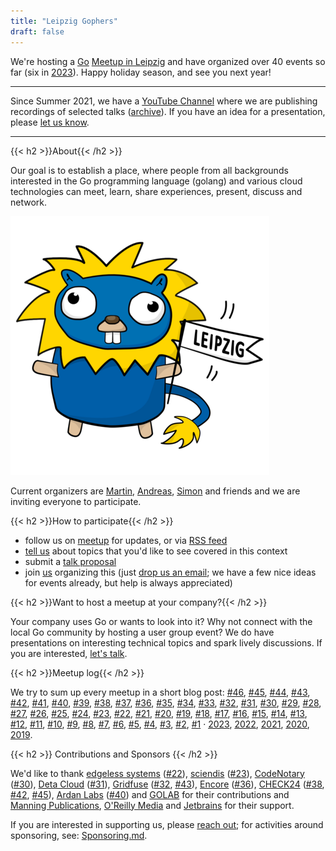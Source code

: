 ```yaml
---
title: "Leipzig Gophers"
draft: false
---
```


We're hosting a [Go](https://go.dev/) [Meetup in
Leipzig](https://www.meetup.com/de-DE/leipzig-golang/) and have organized over
40 events so far (six in [2023](https://golangleipzig.space/posts/2023/)).
Happy holiday season, and see you next year!


<!-- If you have an idea for a presentation, please [let us know](https://golangleipzig.space/proposals/). -->

<!-- Please visit [our meetup page](https://www.meetup.com/Leipzig-Golang/) for
information about upcoming events.

-->


----

Since Summer 2021, we have a [YouTube
Channel](https://www.youtube.com/channel/UCFDzViL6Bo0w2AG23Q0_rZQ) where we are
publishing recordings of selected talks ([archive](https://archive.org/details/leipzig-gophers-recordings)).
If you have an idea for a presentation, please [let us know](https://golangleipzig.space/proposals/).

----

{{< h2 >}}About{{< /h2 >}}

Our goal is to establish a place, where people from all backgrounds interested
in the Go programming language (golang) and various cloud technologies can meet, learn,
share experiences, present, discuss and network.

[![Depiction of a Leipzig Gopher](/leipzig-gopher.png)](/leipzig-gopher.svg)

Current organizers are [Martin](https://github.com/miku/),
[Andreas](https://github.com/klingtnet), [Simon](https://github.com/simonbaeumer) and friends and we are inviting
everyone to participate.

{{< h2 >}}How to participate{{< /h2 >}}

* follow us on [meetup](https://www.meetup.com/Leipzig-Golang) for updates, or via [RSS feed](https://golangleipzig.space/posts/index.xml)
* [tell us](https://www.meetup.com/Leipzig-Golang/#discussions) about topics that you'd like to see covered in this context
* submit a [talk proposal](https://golangleipzig.space/proposals/)
* join
  [us](https://www.meetup.com/Leipzig-Golang/members/?op=leaders)
organizing this (just [drop us an email](mailto:martin.czygan@gmail.com); we
have a few nice ideas for events already, but help is always appreciated)

{{< h2 >}}Want to host a meetup at your company?{{< /h2 >}}

Your company uses Go or wants to look into it? Why not connect with the local
Go community by hosting a user group event? We do have presentations on
interesting technical topics and spark lively discussions. If you are
interested, [let's talk](mailto:martin.czygan@gmail.com).


{{< h2 >}}Meetup log{{< /h2 >}}

We try to sum up every meetup in a short blog post:
[#46](https://golangleipzig.space/posts/meetup-46-wrapup/),
[#45](https://golangleipzig.space/posts/meetup-45-wrapup/),
[#44](https://golangleipzig.space/posts/meetup-44-wrapup/),
[#43](https://golangleipzig.space/posts/meetup-43-wrapup/),
[#42](https://golangleipzig.space/posts/meetup-42-wrapup/),
[#41](https://golangleipzig.space/posts/meetup-41-wrapup/),
[#40](https://golangleipzig.space/posts/meetup-40-wrapup/),
[#39](https://golangleipzig.space/posts/meetup-39-wrapup/),
[#38](https://golangleipzig.space/posts/meetup-38-wrapup/),
[#37](https://golangleipzig.space/posts/meetup-37-notice/),
[#36](https://golangleipzig.space/posts/meetup-36-wrapup/),
[#35](https://golangleipzig.space/posts/meetup-35-wrapup/),
[#34](https://golangleipzig.space/posts/meetup-34-wrapup/),
[#33](https://golangleipzig.space/posts/meetup-33-wrapup/),
[#32](https://golangleipzig.space/posts/meetup-32-wrapup/),
[#31](https://golangleipzig.space/posts/meetup-31-wrapup/),
[#30](https://golangleipzig.space/posts/meetup-30-wrapup/),
[#29](https://golangleipzig.space/posts/meetup-29-wrapup/),
[#28](https://golangleipzig.space/posts/meetup-28-wrapup/),
[#27](https://golangleipzig.space/posts/meetup-27-wrapup/),
[#26](https://golangleipzig.space/posts/meetup-26-wrapup/),
[#25](https://golangleipzig.space/posts/meetup-25-wrapup/),
[#24](https://golangleipzig.space/posts/meetup-24-wrapup/),
[#23](https://golangleipzig.space/posts/meetup-23-wrapup/),
[#22](https://golangleipzig.space/posts/meetup-22-wrapup/),
[#21](https://golangleipzig.space/posts/meetup-21-wrapup/),
[#20](https://golangleipzig.space/posts/meetup-20-wrapup/),
[#19](https://golangleipzig.space/posts/meetup-19-wrapup/),
[#18](https://golangleipzig.space/posts/meetup-18-wrapup/),
[#17](https://golangleipzig.space/posts/meetup-17-wrapup/),
[#16](https://golangleipzig.space/posts/meetup-16-wrapup/),
[#15](https://golangleipzig.space/posts/meetup-15-wrapup/),
[#14](https://golangleipzig.space/posts/meetup-14-wrapup/),
[#13](https://golangleipzig.space/posts/meetup-13-wrapup/),
[#12](https://golangleipzig.space/posts/meetup-12-wrapup/),
[#11](https://golangleipzig.space/posts/meetup-11-wrapup/),
[#10](https://golangleipzig.space/posts/meetup-10-wrapup/),
[#9](https://golangleipzig.space/posts/meetup-9-wrapup/),
[#8](https://golangleipzig.space/posts/meetup-8-wrapup/),
[#7](https://golangleipzig.space/posts/meetup-7-wrapup/),
[#6](https://golangleipzig.space/posts/meetup-6-wrapup/),
[#5](https://golangleipzig.space/posts/meetup-5-wrapup/),
[#4](https://golangleipzig.space/posts/meetup-4-wrapup/),
[#3](https://golangleipzig.space/posts/meetup-3-wrapup/),
[#2](https://golangleipzig.space/posts/second-meetup-wrapup/),
[#1](https://golangleipzig.space/posts/meetup-launched/) · [2023](https://golangleipzig.space/posts/2023/),
[2022](https://golangleipzig.space/posts/2022),
[2021](https://golangleipzig.space/posts/2021/),
[2020](https://golangleipzig.space/posts/welcome-2021/), [2019](https://golangleipzig.space/posts/bye-2019/).

{{< h2 >}} Contributions and Sponsors {{< /h2 >}}

We'd like to thank [edgeless systems](https://www.edgeless.systems) ([#22](https://golangleipzig.space/posts/meetup-22-wrapup/)),
[sciendis](https://www.sciendis.de/) ([#23](https://golangleipzig.space/posts/meetup-23-wrapup/)), [CodeNotary](https://codenotary.com/) ([#30](https://golangleipzig.space/posts/meetup-30-wrapup/)), [Deta Cloud](https://deta.space/) ([#31](https://golangleipzig.space/posts/meetup-31-wrapup/)),
[Gridfuse](https://gridfuse.com/) ([#32](https://golangleipzig.space/posts/meetup-32-wrapup/), [#43](https://golangleipzig.space/posts/meetup-43-wrapup/)), [Encore](https://encore.dev) ([#36](https://golangleipzig.space/posts/meetup-36-wrapup/)),
[CHECK24](https://www.check24.de/) ([#38](https://golangleipzig.space/posts/meetup-38-wrapup/), [#42](https://golangleipzig.space/posts/meetup-42-wrapup/), [#45](https://golangleipzig.space/posts/meetup-45-wrapup/)), [Ardan Labs](https://ardanlabs.com) ([#40](https://golangleipzig.space/posts/meetup-40-wrapup/)) and [GOLAB](https://golab.io) for their contributions and [Manning Publications](https://www.manning.com/), [O'Reilly Media](https://www.oreilly.com/pub/cpc/323592) and [Jetbrains](https://www.jetbrains.com/) for their support.

<!--
[![oreilly logo](/images/oreilly-50.jpg)](https://www.oreilly.com/pub/cpc/323592)
[![codenotary logo](/downloads/codenotary-logo-brand-blue-50.png)](https://codenotary.com)
[![manning logo](/images/Manninglogo_outline-10.png)](https://manning.com)
-->

If you are interested in supporting us, please [reach
out](mailto:martin.czygan@gmail.com); for activities around sponsoring, see:
[Sponsoring.md](https://git.io/JDIwz).

<!-- [![](https://www.oreilly.com/partner_file/oreilly.jpg)](https://www.oreilly.com/pub/cpc/323592) -->
